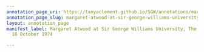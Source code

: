 ```yaml
---
annotation_page_uri: https://tanyaclement.github.io/SGW/annotations/margaret-atwood-at-sir-george-williams-university-the-poetry-series-18-october-1974-canvas-1-margaret-atwood.json
annotation_page_slug: margaret-atwood-at-sir-george-williams-university-the-poetry-series-18-october-1974-canvas-1-margaret-atwood
layout: annotation_page
manifest_label: Margaret Atwood at Sir George Williams University, The Poetry Series,
  18 October 1974

---
```

